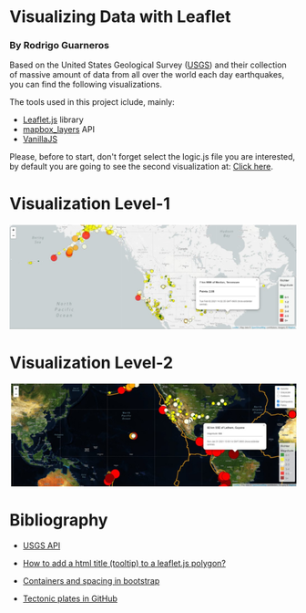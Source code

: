 # Visualizing Data with Leaflet

### By Rodrigo Guarneros

Based on the United States Geological Survey ([USGS](https://earthquake.usgs.gov/earthquakes/feed/v1.0/geojson.php)) and their collection of massive amount of data from all over the world each day earthquakes, you can find the following visualizations.

The tools used in this project iclude, mainly:

- [Leaflet.js](https://leafletjs.com/) library
- [mapbox_layers](https://www.mapbox.com/) API
- [VanillaJS](http://vanilla-js.com/) 

Please, before to start, don't forget select the logic.js file you are interested, by default you are going to see the second visualization at: [Click here](http://rodrigoguarneros.com/earthquakes/).

# Visualization Level-1
![2-BasicMap](https://github.com/RodGuarneros/leaflet/blob/master/static/Images/RodrigoGuarneros1.jpg)

# Visualization Level-2

![BasicMap](https://github.com/RodGuarneros/leaflet/blob/master/static/Images/RodrigoGuarneros2.jpg)

# Bibliography

- [USGS API](https://earthquake.usgs.gov/earthquakes/feed/v1.0/geojson.php)

- [How to add a html title (tooltip) to a leaflet.js polygon?](https://stackoverflow.com/questions/39770744/how-to-add-a-html-title-tooltip-to-a-leaflet-js-polygon/39770975) 

- [Containers and spacing in bootstrap](https://getbootstrap.com/docs/4.0/utilities/spacing/)

- [Tectonic plates in GitHub](https://github.com/fraxen/tectonicplates)
